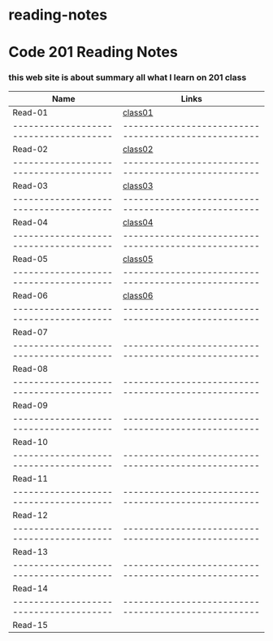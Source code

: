 # reading-notes
# Code 201 Reading Notes
### this web site is about summary all what I learn on 201 class 

Name                                  |  Links                                              
--------------------------------------|----------------------------------------------------
Read-01                               |  [class01](https://nermin-nasasra.github.io/reading-notes/class01) 
--------------------------------------|----------------------------------------------------
Read-02                               |  [class02](https://nermin-nasasra.github.io/reading-notes/class02)
--------------------------------------|----------------------------------------------------
Read-03                               |  [class03](https://nermin-nasasra.github.io/reading-notes/class03) 
--------------------------------------|----------------------------------------------------
Read-04                               |  [class04](https://nermin-nasasra.github.io/reading-notes/class04)
--------------------------------------|----------------------------------------------------
Read-05                               |  [class05](https://nermin-nasasra.github.io/reading-notes/class05)
--------------------------------------|----------------------------------------------------
Read-06                               |  [class06](https://nermin-nasasra.github.io/reading-notes/class06)
--------------------------------------|----------------------------------------------------
Read-07                               |                                         
--------------------------------------|----------------------------------------------------
Read-08                               |                                                    
--------------------------------------|----------------------------------------------------
Read-09                               |                                                    
--------------------------------------|----------------------------------------------------
Read-10                               |                                                    
--------------------------------------|----------------------------------------------------
Read-11                               |                                                    
--------------------------------------|----------------------------------------------------
Read-12                               |                                                    
--------------------------------------|----------------------------------------------------
Read-13                               |                                                    
--------------------------------------|----------------------------------------------------
Read-14                               |                                                    
--------------------------------------|----------------------------------------------------
Read-15                               |                                                    
